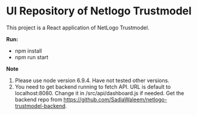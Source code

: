 # UI Repository of Netlogo Trustmodel

This project is a React application of NetLogo Trustmodel.

**Run:**
* npm install
* npm run start

**Note**

1. Please use node version 6.9.4. Have not tested other versions.
2. You need to get backend running to fetch API. URL is default to localhost:8080. 
Change it in /src/api/dashboard.js if needed. 
Get the backend repo from https://github.com/SadiaWaleem/netlogo-trustmodel-backend.